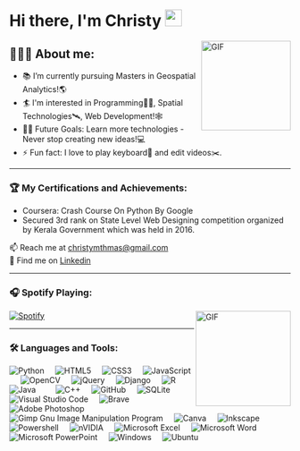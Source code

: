 # Hi there, I'm Christy <img width="30px" src="https://media.tenor.com/images/30169e4a670daf12443df7d2dd140176/tenor.gif" />

<img align="right" alt="GIF" height="160px" src="https://media.tenor.com/images/a55dcfe13e98fd765eeec9f3f72d530a/tenor.gif" />

## 💁🏻‍♂️ About me:   

- 📚 I’m currently pursuing Masters in Geospatial Analytics!🌎
- 🏄 I'm interested in Programming👨‍💻, Spatial Technologies🛰️, Web Development!🕸️ 
- 💪🏼 Future Goals: Learn more technologies - Never stop creating new ideas!💻
- ⚡ Fun fact: I love to play keyboard🎹 and edit videos✂️.

---
 ### 🏆 My Certifications and Achievements: 
<ul>
  <li>Coursera: Crash Course On Python By Google</li>
  <li>Secured 3rd rank on State Level Web Designing competition organized by Kerala Government which was held in 2016.</li>
</ul>
📫 Reach me at <a href="mailto:christymthmas@gmail.com">christymthmas@gmail.com</a><br>
💼 Find me on <a href="https://twitter.com/BetterBeChristy">Linkedin</a>

---
### 🎧 Spotify Playing:
<img align="right" alt="GIF" height="170px" src="https://media.giphy.com/media/J5B1Y8QZnzXXbLQIBu/giphy.gif" />

[![Spotify](https://novatorem-iota-smoky.vercel.app/api/spotify)](https://open.spotify.com/user/31gkwrquwl4nho6evrkwnozs5nf4?si=6fa233a4dd9b404a)

---
### 🛠 Languages and Tools:

![Python](https://img.shields.io/badge/python-%2314354C.svg?style=for-the-badge&logo=python&logoColor=white)&nbsp;&nbsp;&nbsp;&nbsp;
![HTML5](https://img.shields.io/badge/html5-%23E34F26.svg?style=for-the-badge&logo=html5&logoColor=white)&nbsp;&nbsp;&nbsp;&nbsp;
![CSS3](https://img.shields.io/badge/css3-%231572B6.svg?style=for-the-badge&logo=css3&logoColor=white)&nbsp;&nbsp;&nbsp;&nbsp;
![JavaScript](https://img.shields.io/badge/javascript-%23323330.svg?style=for-the-badge&logo=javascript&logoColor=%23F7DF1E)&nbsp;&nbsp;&nbsp;&nbsp;
![OpenCV](https://img.shields.io/badge/opencv-%23white.svg?style=for-the-badge&logo=opencv&logoColor=white)&nbsp;&nbsp;&nbsp;&nbsp;
![jQuery](https://img.shields.io/badge/jquery-%230769AD.svg?style=for-the-badge&logo=jquery&logoColor=white)&nbsp;&nbsp;&nbsp;&nbsp;
![Django](https://img.shields.io/badge/django-%23092E20.svg?style=for-the-badge&logo=django&logoColor=white)&nbsp;&nbsp;&nbsp;&nbsp;
![R](https://img.shields.io/badge/r-%23276DC3.svg?style=for-the-badge&logo=r&logoColor=white)&nbsp;&nbsp;&nbsp;&nbsp;
![Java](https://img.shields.io/badge/java-%23ED8B00.svg?style=for-the-badge&logo=java&logoColor=white)&nbsp;&nbsp;&nbsp;&nbsp;&nbsp;&nbsp;&nbsp;&nbsp;
![C++](https://img.shields.io/badge/c++-%2300599C.svg?style=for-the-badge&logo=c%2B%2B&logoColor=white)&nbsp;&nbsp;&nbsp;&nbsp;
![GitHub](https://img.shields.io/badge/github-%23121011.svg?style=for-the-badge&logo=github&logoColor=white)&nbsp;&nbsp;&nbsp;&nbsp;
![SQLite](https://img.shields.io/badge/sqlite-%2307405e.svg?style=for-the-badge&logo=sqlite&logoColor=white)&nbsp;&nbsp;&nbsp;&nbsp;
![Visual Studio Code](https://img.shields.io/badge/VisualStudioCode-0078d7.svg?style=for-the-badge&logo=visual-studio-code&logoColor=white)&nbsp;&nbsp;&nbsp;&nbsp;
![Brave](https://img.shields.io/badge/Brave-FB542B?style=for-the-badge&logo=Brave&logoColor=white)&nbsp;&nbsp;&nbsp;&nbsp;
![Adobe Photoshop](https://img.shields.io/badge/adobephotoshop-%2331A8FF.svg?style=for-the-badge&logo=adobephotoshop&logoColor=white)&nbsp;&nbsp;&nbsp;&nbsp;
![Gimp Gnu Image Manipulation Program](https://img.shields.io/badge/Gimp-657D8B?style=for-the-badge&logo=gimp&logoColor=FFFFFF)&nbsp;&nbsp;&nbsp;&nbsp;
![Canva](https://img.shields.io/badge/Canva-%2300C4CC.svg?style=for-the-badge&logo=Canva&logoColor=white)&nbsp;&nbsp;&nbsp;&nbsp;
![Inkscape](https://img.shields.io/badge/Inkscape-e0e0e0?style=for-the-badge&logo=inkscape&logoColor=080A13)&nbsp;&nbsp;&nbsp;&nbsp;
![Powershell](https://img.shields.io/badge/PowerShell-5391FE?style=for-the-badge&logo=PowerShell&logoColor=white)&nbsp;&nbsp;&nbsp;&nbsp;
![nVIDIA](https://img.shields.io/badge/nVIDIA-%2376B900.svg?style=for-the-badge&logo=nVIDIA&logoColor=white)&nbsp;&nbsp;&nbsp;&nbsp;
![Microsoft Excel](https://img.shields.io/badge/Microsoft_Excel-217346?style=for-the-badge&logo=microsoft-excel&logoColor=white)&nbsp;&nbsp;&nbsp;&nbsp;
![Microsoft Word](https://img.shields.io/badge/Microsoft_Word-2B579A?style=for-the-badge&logo=microsoft-word&logoColor=white)&nbsp;&nbsp;&nbsp;&nbsp;
![Microsoft PowerPoint](https://img.shields.io/badge/Microsoft_PowerPoint-B7472A?style=for-the-badge&logo=microsoft-powerpoint&logoColor=white)&nbsp;&nbsp;&nbsp;&nbsp;
![Windows](https://img.shields.io/badge/Windows-0078D6?style=for-the-badge&logo=windows&logoColor=white)&nbsp;&nbsp;&nbsp;&nbsp;
![Ubuntu](https://img.shields.io/badge/Ubuntu-E95420?style=for-the-badge&logo=ubuntu&logoColor=white)&nbsp;&nbsp;&nbsp;&nbsp;
  


